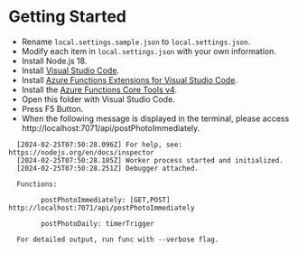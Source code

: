 # Getting Started

* Rename `local.settings.sample.json` to `local.settings.json`.
* Modify each item in `local.settings.json` with your own information.
* Install Node.js 18.
* Install [Visual Studio Code](https://code.visualstudio.com/).
* Install [Azure Functions Extensions for Visual Studio Code](https://marketplace.visualstudio.com/items?itemName=ms-azuretools).
* Install the [Azure Functions Core Tools v4](https://learn.microsoft.com/en-us/azure/azure-functions/functions-run-local?tabs=windows%2Cisolated-process%2Cnode-v4%2Cpython-v2%2Chttp-trigger%2Ccontainer-apps&pivots=programming-language-javascript#install-the-azure-functions-core-tools).
* Open this folder with Visual Studio Code.
* Press F5 Button.
* When the following message is displayed in the terminal, please access http://localhost:7071/api/postPhotoImmediately.
```
  [2024-02-25T07:50:28.096Z] For help, see: https://nodejs.org/en/docs/inspector
  [2024-02-25T07:50:28.185Z] Worker process started and initialized.
  [2024-02-25T07:50:28.251Z] Debugger attached.

  Functions:

        postPhotoImmediately: [GET,POST] http://localhost:7071/api/postPhotoImmediately

        postPhotoDaily: timerTrigger
        
  For detailed output, run func with --verbose flag.
```